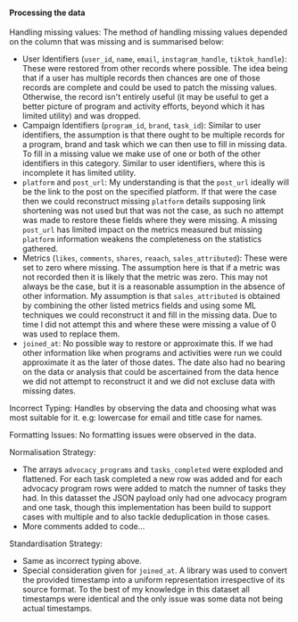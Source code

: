#### Processing the data





Handling missing values: The method of handling missing values depended on the column that was missing and is summarised below:

- User Identifiers (`user_id`, `name`, `email`, `instagram_handle`, `tiktok_handle`): These were restored from other records where possible. The idea being that if a user has multiple records then chances are one of those records are complete and could be used to patch the missing values. Otherwise, the record isn't entirely useful (it may be useful to get a better picture of program and activity efforts, beyond which it has limited utility) and was dropped.
- Campaign Identifiers (`program_id`, `brand`, `task_id`): Similar to user identifiers, the assumption is that there ought to be multiple records for a program, brand and task which we can then use to fill in missing data. To fill in a missing value we make use of one or both of the other identifiers in this category. Similar to user identifiers, where this is incomplete it has limited utility.
- `platform` and `post_url`: My understanding is that the `post_url` ideally will be the link to the post on the specified platform. If that were the case then we could reconstruct missing `platform` details supposing link shortening was not used but that was not the case, as such no attempt was made to restore these fields where they were missing. A missing `post_url` has limited impact on the metrics measured but missing `platform` information weakens the completeness on the statistics gathered.
- Metrics (`likes`, `comments`, `shares`, `reaach`, `sales_attributed`): These were set to zero where missing. The assumption here is that if a metric was not recorded then it is likely that the metric was zero. This may not always be the case, but it is a reasonable assumption in the absence of other information. My assumption is that `sales_attributed` is obtained by combining the other listed metrics fields and using some ML techniques we could reconstruct it and fill in the missing data. Due to time I did not attempt this and where these were missing a value of 0 was used to replace them.
- `joined_at`: No possible way to restore or approximate this. If we had other information like when programs and activities were run we could approximate it as the later of those dates. The date also had no bearing on the data or analysis that could be ascertained from the data hence we did not attempt to reconstruct it and we did not excluse data with missing dates.


Incorrect Typing: Handles by observing the data and choosing what was most suitable for it. e.g: lowercase for email and title case for names.

Formatting Issues: No formatting issues were observed in the data.

Normalisation Strategy:
- The arrays `advocacy_programs` and `tasks_completed` were exploded and flattened. For each task completed a new row was added and for each advocacy program rows were added to match the numner of tasks they had. In this datasset the JSON payload only had one advocacy program and one task, though this implementation has been build to support cases with multiple and to also tackle deduplication in those cases.
- More comments added to code...


Standardisation Strategy:
- Same as incorrect typing above.
- Special consideration given for `joined_at`. A library was used to convert the provided timestamp into a uniform representation irrespective of its source format. To the best of my knowledge in this dataset all timestamps were identical and the only issue was some data not being actual timestamps.